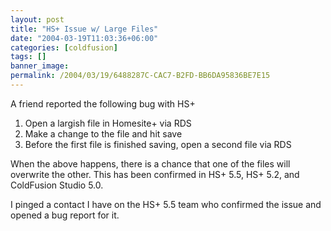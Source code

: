 ```yaml
---
layout: post
title: "HS+ Issue w/ Large Files"
date: "2004-03-19T11:03:36+06:00"
categories: [coldfusion]
tags: []
banner_image: 
permalink: /2004/03/19/6488287C-CAC7-B2FD-BB6DA95836BE7E15
---
```


A friend reported the following bug with HS+

<ol>
<li>Open a largish file in Homesite+ via RDS
<li>Make a change to the file and hit save
<li>Before the first file is finished saving, open a second file via RDS
</ol>

When the above happens, there is a chance that one of the files will overwrite the other. This has been confirmed in HS+ 5.5, HS+ 5.2, and ColdFusion Studio 5.0.

I pinged a contact I have on the HS+ 5.5 team who confirmed the issue and opened a bug report for it.
